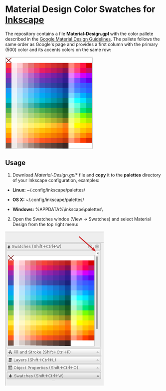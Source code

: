 # Material Design Color Swatches for [Inkscape](https://inkscape.org)

The repository contains a file **Material-Design.gpl** with the color pallete described in the [Google Material Design Guidelines](https://www.google.com/design/spec/style/color.html#color-color-palette). The pallete follows the same order as Google's page and provides a first column with the primary (500) color and its accents colors on the same row:

![Inkscape Swatches Window](inkscape-swatches.png)

## Usage

1. Download *Material-Design.gpl** file and **copy** it to the **palettes** directory of your Inkscape configuration, examples:

* **Linux:** ~/.config/inkscape/palettes/
  
* **OS X:** ~/.config/inkscape/palettes/
  
* **Windows:** %APPDATA%\inkscape\palettes\

2. Open the Swatches windoe (View -> Swatches) and select Material Design from the top right menu:

![Inkscape Swatches Window](inkscape-swatches-selection.png)
